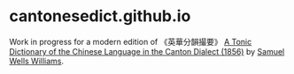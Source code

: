 # cantonesedict.github.io

Work in progress for a modern edition of 《英華分韻撮要》
[A Tonic Dictionary of the Chinese Language in the Canton Dialect (1856)][tonic]
by [Samuel Wells Williams].


[tonic]: https://archive.org/details/williams-a-tonic-dictionary-of-the-chinese-language-in-the-canton-dialect-1856/page/n2/mode/1up
[Samuel Wells Williams]: https://en.wikipedia.org/wiki/Samuel_Wells_Williams
